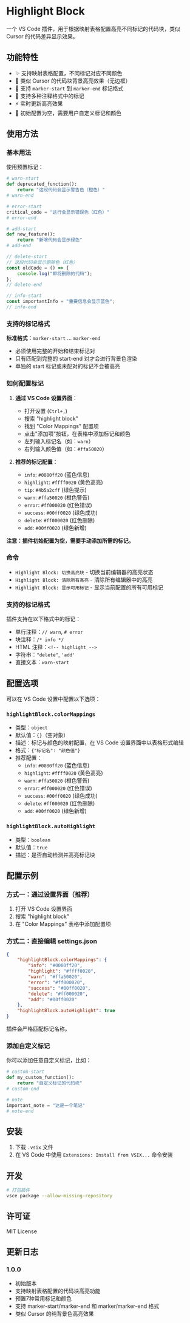 # Highlight Block

一个 VS Code 插件，用于根据映射表格配置高亮不同标记的代码块，类似 Cursor 的代码差异显示效果。

## 功能特性

- ✨ 支持映射表格配置，不同标记对应不同颜色
- 🎨 类似 Cursor 的代码块背景高亮效果（无边框）
- 🔧 支持 `marker-start` 到 `marker-end` 标记格式
- 📝 支持多种注释格式中的标记
- ⚡ 实时更新高亮效果
- 🎯 初始配置为空，需要用户自定义标记和颜色

## 使用方法

### 基本用法

使用预置标记：

```python
# warn-start
def deprecated_function():
    return "这段代码会显示警告色（橙色）"
# warn-end

# error-start
critical_code = "这行会显示错误色（红色）"
# error-end

# add-start
def new_feature():
    return "新增代码会显示绿色"
# add-end
```

```javascript
// delete-start
// 这段代码会显示删除色（红色）
const oldCode = () => {
    console.log("即将删除的代码");
};
// delete-end

// info-start
const importantInfo = "重要信息会显示蓝色";
// info-end
```

### 支持的标记格式

**标准格式**：`marker-start` ... `marker-end`

- 必须使用完整的开始和结束标记对
- 只有匹配到完整的 start-end 对才会进行背景色渲染
- 单独的 start 标记或未配对的标记不会被高亮

### 如何配置标记

1. **通过 VS Code 设置界面**：
   - 打开设置 (`Ctrl+,`)
   - 搜索 "highlight block"
   - 找到 "Color Mappings" 配置项
   - 点击"添加项"按钮，在表格中添加标记和颜色
   - 左列输入标记名（如：`warn`）
   - 右列输入颜色值（如：`#ffa50020`）

2. **推荐的标记配置**：
   - `info`: `#0080ff20` (蓝色信息)
   - `highlight`: `#ffff0020` (黄色高亮)
   - `tip`: `#4b5a2cff` (绿色提示)
   - `warn`: `#ffa50020` (橙色警告)
   - `error`: `#ff000020` (红色错误)
   - `success`: `#00ff0020` (绿色成功)
   - `delete`: `#ff000020` (红色删除)
   - `add`: `#00ff0020` (绿色新增)

**注意：插件初始配置为空，需要手动添加所需的标记。**

### 命令

- `Highlight Block: 切换高亮块` - 切换当前编辑器的高亮状态
- `Highlight Block: 清除所有高亮` - 清除所有编辑器中的高亮
- `Highlight Block: 显示可用标记` - 显示当前配置的所有可用标记

### 支持的标记格式

插件支持在以下格式中的标记：

- 单行注释：`// warn`, `# error`
- 块注释：`/* info */`
- HTML 注释：`<!-- highlight -->`
- 字符串：`"delete"`, `'add'`
- 直接文本：`warn-start`

## 配置选项

可以在 VS Code 设置中配置以下选项：

### `highlightBlock.colorMappings`
- 类型：`object`
- 默认值：`{}`（空对象）
- 描述：标记与颜色的映射配置，在 VS Code 设置界面中以表格形式编辑
- 格式：`{"标记名": "颜色值"}`
- 推荐配置：
  - `info`: `#0080ff20` (蓝色信息)
  - `highlight`: `#ffff0020` (黄色高亮)
  - `warn`: `#ffa50020` (橙色警告)
  - `error`: `#ff000020` (红色错误)
  - `success`: `#00ff0020` (绿色成功)
  - `delete`: `#ff000020` (红色删除)
  - `add`: `#00ff0020` (绿色新增)

### `highlightBlock.autoHighlight`
- 类型：`boolean`
- 默认值：`true`
- 描述：是否自动检测并高亮标记块

## 配置示例

### 方式一：通过设置界面（推荐）
1. 打开 VS Code 设置界面
2. 搜索 "highlight block"  
3. 在 "Color Mappings" 表格中添加配置项

### 方式二：直接编辑 settings.json
```json
{
    "highlightBlock.colorMappings": {
        "info": "#0080ff20",
        "highlight": "#ffff0020",
        "warn": "#ffa50020", 
        "error": "#ff000020",
        "success": "#00ff0020",
        "delete": "#ff000020",
        "add": "#00ff0020"
    },
    "highlightBlock.autoHighlight": true
}
```

插件会严格匹配标记名称。

### 添加自定义标记

你可以添加任意自定义标记，比如：

```python
# custom-start
def my_custom_function():
    return "自定义标记的代码块"
# custom-end

# note
important_note = "这是一个笔记"
# note-end
```

## 安装

1. 下载 `.vsix` 文件
2. 在 VS Code 中使用 `Extensions: Install from VSIX...` 命令安装

## 开发

```bash
# 打包插件
vsce package --allow-missing-repository
```

## 许可证

MIT License

## 更新日志

### 1.0.0
- 初始版本
- 支持映射表格配置的代码块高亮功能
- 预置7种常用标记和颜色
- 支持 marker-start/marker-end 和 marker/marker-end 格式
- 类似 Cursor 的纯背景色高亮效果